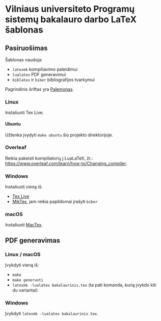 # Vilniaus universiteto Programų sistemų bakalauro darbo LaTeX šablonas

## Pasiruošimas

Šablonas naudoja:  
- `latexmk` kompiliavimo paleidimui  
- `lualatex` PDF generavimui  
- `biblatex` ir `biber` bibliografijos tvarkymui  

Pagrindinis šriftas yra [Palemonas](https://vlkk.lt/palemonas).

### Linux

Instaliuoti Tex Live.

#### Ubuntu

Užtenka įvydyti `make ubuntu` šio projekto direktorijoje.

### Overleaf

Reikia pakeisti kompiliatorių į LuaLaTeX, žr.: https://www.overleaf.com/learn/how-to/Changing_compiler.

### Windows

Instaliuoti vieną iš:  
- [Tex Live](https://tug.org/texlive/windows.html)  
- [MikTex](https://miktex.org/download), jam reikia papildomai įrašyti `biber`

### macOS

Instaliuoti [MacTex](https://tug.org/mactex).

## PDF generavimas

### Linux / macOS

Įvykdyti vieną iš:  
- `make`  
- `make generuoti`  
- `latexmk -lualatex bakalaurinis.tex` (ta pati komanda, kurią įvykdo kiti du variantai)

### Windows

Įvykdyti `latexmk -lualatex bakalaurinis.tex`.
